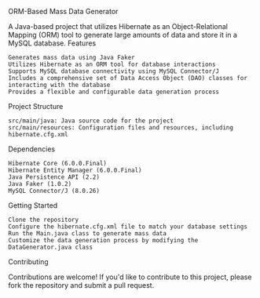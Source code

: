 ORM-Based Mass Data Generator

A Java-based project that utilizes Hibernate as an Object-Relational Mapping (ORM) tool to generate large amounts of data and store it in a MySQL database.
Features

    Generates mass data using Java Faker
    Utilizes Hibernate as an ORM tool for database interactions
    Supports MySQL database connectivity using MySQL Connector/J
    Includes a comprehensive set of Data Access Object (DAO) classes for interacting with the database
    Provides a flexible and configurable data generation process

Project Structure

    src/main/java: Java source code for the project
    src/main/resources: Configuration files and resources, including hibernate.cfg.xml

Dependencies

    Hibernate Core (6.0.0.Final)
    Hibernate Entity Manager (6.0.0.Final)
    Java Persistence API (2.2)
    Java Faker (1.0.2)
    MySQL Connector/J (8.0.26)

Getting Started

    Clone the repository
    Configure the hibernate.cfg.xml file to match your database settings
    Run the Main.java class to generate mass data
    Customize the data generation process by modifying the DataGenerator.java class

Contributing

Contributions are welcome! If you'd like to contribute to this project, please fork the repository and submit a pull request.
